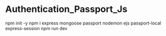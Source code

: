 ﻿# Authentication_Passport_Js
npm init -y
npm i express mongoose passport nodemon ejs passport-local express-session 
npm run dev
